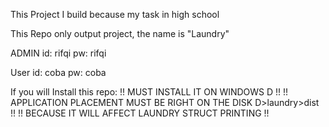 This Project I build because my task in high school

This Repo only output project, the name is "Laundry"

ADMIN
id: rifqi
pw: rifqi

User
id: coba
pw: coba

If you will Install this repo:
!! MUST INSTALL IT ON WINDOWS D !!
!! APPLICATION PLACEMENT MUST BE RIGHT ON THE DISK D>laundry>dist !!
!! BECAUSE IT WILL AFFECT LAUNDRY STRUCT PRINTING !!